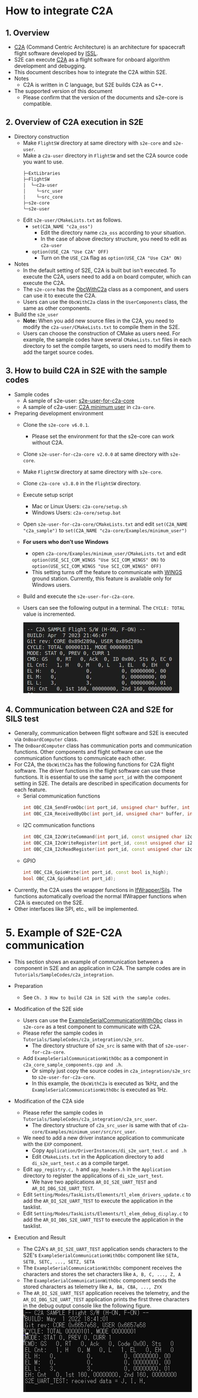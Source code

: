# How to integrate C2A

## 1.  Overview
- [C2A](https://github.com/ut-issl/c2a-core) (Command Centric Architecture) is an architecture for spacecraft flight software developed by [ISSL](https://www.space.t.u-tokyo.ac.jp/nlab/index.html).
- S2E can execute [C2A](https://github.com/ut-issl/c2a-core) as a flight software for onboard algorithm development and debugging.
- This document describes how to integrate the C2A within S2E.
- Notes
  - C2A is written in C language, but S2E builds C2A as C++.
- The supported version of this document
  - Please confirm that the version of the documents and s2e-core is compatible.

## 2. Overview of C2A execution in S2E
- Directory construction
  - Make `FlightSW` directory at same directory with `s2e-core` and `s2e-user`.
  - Make a `c2a-user` directory in `FlightSW` and set the C2A source code you want to use.
    ```
    ├─ExtLibraries
    ├─FlightSW
    │  └─c2a-user
    │    └─src_user
    │    └─src_core
    ├─s2e-core
    └─s2e-user
    ```
  - Edit `s2e-user/CMakeLists.txt` as follows.
    - `set(C2A_NAME "c2a_oss")`
      - Edit the directory name `c2a_oss` according to your situation.
      - In the case of above directory structure, you need to edit as `c2a-user`
    - `option(USE_C2A "Use C2A" OFF)`
      - Turn on the `USE_C2A` flag as `option(USE_C2A "Use C2A" ON)`
- Notes
  - In the default setting of S2E, C2A is built but isn't executed. To execute the C2A, users need to add a on board computer, which can execute the C2A.
  - The `s2e-core` has the [ObcWithC2a](https://github.com/ut-issl/s2e-core/blob/develop/src/components/real/cdh/on_board_computer_with_c2a.hpp) class as a component, and users can use it to execute the C2A.
  - Users can use the `ObcWithC2a` class in the `UserComponents` class, the same as other components.
- Build the `s2e_user`
  - **Note:** When you add new source files in the C2A, you need to modify the `c2a-user/CMakeLists.txt` to compile them in the S2E.
  - Users can choose the construction of CMake as users need. For example, the sample codes have several `CMakeLists.txt` files in each directory to set the compile targets, so users need to modify them to add the target source codes.

## 3. How to build C2A in S2E with the sample codes
- Sample codes
  - A sample of s2e-user: [s2e-user-for-c2a-core](https://github.com/ut-issl/s2e-user-for-c2a-core)
  - A sample of c2a-user: [C2A minimum user](https://github.com/ut-issl/c2a-core/tree/develop/Examples/minimum_user) in `c2a-core`.
- Preparing development environment
  - Clone the `s2e-core v6.0.1`.
    - Please set the environment for that the s2e-core can work without C2A.
  - Clone `s2e-user-for-c2a-core v2.0.0` at same directory with `s2e-core`. 
  - Make `FlightSW` directory at same directory with `s2e-core`.
  - Clone `c2a-core v3.8.0` in the `FlightSW` directory.
  - Execute setup script
    - Mac or Linux Users: `c2a-core/setup.sh`
    - Windows Users: `c2a-core/setup.bat`
  - Open `s2e-user-for-c2a-core/CMakeLists.txt` and edit `set(C2A_NAME "c2a_sample")` to `set(C2A_NAME "c2a-core/Examples/minimum_user")`
  - **For users who don't use Windows**
    - open `c2a-core/Examples/minimum_user/CMakeLists.txt` and edit `option(USE_SCI_COM_WINGS "Use SCI_COM_WINGS" ON)` to `option(USE_SCI_COM_WINGS "Use SCI_COM_WINGS" OFF)`
    - This setting turns off the feature to communicate with [WINGS](https://github.com/ut-issl/wings) ground station. Currently, this feature is available only for Windows users.
  - Build and execute the `s2e-user-for-c2a-core`.
  - Users can see the following output in a terminal. The `CYCLE: TOTAL` value is incremented.

    ![](./figs/C2aBuild.JPG)

## 4. Communication between C2A and S2E for SILS test
- Generally, communication between flight software and S2E is executed via `OnBoardComputer` class.
- The `OnBoardComputer` class has communication ports and communication functions. Other components and flight software can use the communication functions to communicate each other.
- For C2A, the `ObcWithC2a` has the following functions for C2A flight software. The driver functions in the flight software can use these functions. It is essential to use the same `port_id` with the component setting in S2E. The details are described in specification documents for each feature. 
  - Serial communication functions
    ```cpp
    int OBC_C2A_SendFromObc(int port_id, unsigned char* buffer, int offset, int count);
    int OBC_C2A_ReceivedByObc(int port_id, unsigned char* buffer, int offset, int count);
    ```
  - I2C communication functions
    ```cpp
    int OBC_C2A_I2cWriteCommand(int port_id, const unsigned char i2c_addr, const unsigned char* data, const unsigned char len);
    int OBC_C2A_I2cWriteRegister(int port_id, const unsigned char i2c_addr, const unsigned char* data, const unsigned char len);
    int OBC_C2A_I2cReadRegister(int port_id, const unsigned char i2c_addr, unsigned char* data, const unsigned char len);
    ```
  - GPIO
    ```cpp
    int OBC_C2A_GpioWrite(int port_id, const bool is_high);
    bool OBC_C2A_GpioRead(int port_id);
    ```
- Currently, the C2A uses the wrapper functions in [IfWrapper/Sils](https://github.com/ut-issl/c2a-core/tree/develop/Examples/minimum_user/src/src_user/IfWrapper/Sils). The functions automatically overload the normal IfWrapper functions when C2A is executed on the S2E.
- Other interfaces like SPI, etc., will be implemented.


# 5. Example of S2E-C2A communication
- This section shows an example of communication between a component in S2E and an application in C2A. The sample codes are in `Tutorials/SampleCodes/c2a_integration`.
- Preparation
  - See `Ch. 3 How to build C2A in S2E with the sample codes`.
- Modification of the S2E side
  - Users can use the [ExampleSerialCommunicationWithObc](https://github.com/ut-issl/s2e-core/blob/v6.0.0/src/components/examples/example_serial_communication_with_obc.hpp) class in `s2e-core` as a test component to communicate with C2A.
  - Please refer the sample codes in `Tutorials/SampleCodes/c2a_integration/s2e_src`.
    - The directory structure of `s2e_src` is same with that of `s2e-user-for-c2a-core`. 
  - Add `ExampleSerialCommunicationWithObc` as a component in `c2a_core_sample_components.cpp and .h`.
    - Or simply just copy the source codes in `c2a_integration/s2e_src` to `s2e-user-for-c2a-core`.
    - In this example, the `ObcWithC2a` is executed as 1kHz, and the `ExampleSerialCommunicationWithObc` is executed as 1Hz.
 - Modification of the C2A side
   - Please refer the sample codes in `Tutorials/SampleCodes/c2a_integration/c2a_src_user`. 
     - The directory structure of `c2a_src_user` is same with that of `c2a-core/Examples/minimum_user/src/src_user`.
   - We need to add a new driver instance application to communicate with the `EXP` component.
     - Copy `Application/DriverInstances/di_s2e_uart_test.c and .h`
     - Edit `CMakeLists.txt` in the Application directory to add `di_s2e_uart_test.c` as a compile target.
   - Edit `app_registry.c, h` and `app_headers.h` in the `Application` directory to register the applications of `di_s2e_uart_test`.
     - We have two applications `AR_DI_S2E_UART_TEST` and `AR_DI_DBG_S2E_UART_TEST`.
   - Edit `Setting/Modes/TaskLists/Elements/tl_elem_drivers_update.c` to add the `AR_DI_S2E_UART_TEST` to execute the application in the tasklist.
   - Edit `Setting/Modes/TaskLists/Elements/tl_elem_debug_display.c` to add the `AR_DI_DBG_S2E_UART_TEST` to execute the application in the tasklist.
   
- Execution and Result
  - The C2A's `AR_DI_S2E_UART_TEST` application sends characters to the S2E's `ExampleSerialCommunicationWithObc` component like `SETA, SETB, SETC, ..., SETZ, SETA`
  - The `ExampleSerialCommunicationWithObc` component receives the characters and stores the set characters like `A, B, C, ..., Z, A`
  - The `ExampleSerialCommunicationWithObc` component sends the stored characters as telemetry like `A, BA, CBA, ..., ZYX`
  - The `AR_DI_S2E_UART_TEST` application receives the telemetry, and the `AR_DI_DBG_S2E_UART_TEST` application prints the first three characters in the debug output console like the following figure.
    ![](./figs/C2aCommunicationConfirmation.png)

